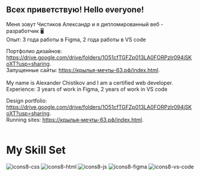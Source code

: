 ## <b>Всех приветствую! Hello everyone! </b><br>
Меня зовут Чистиков Александр и я дипломированный веб - разработчик 🖥️ <br>
Опыт: 3 года работы в Figma, 2 года работы в VS code

Портфолио дизайнов: https://drive.google.com/drive/folders/1O51cfTGFZp013LA0FORPzIr094jSKoXT?usp=sharing. <br>
Запущенные сайты: https://крылья-мечты-63.рф/index.html.
<br>
<br>
My name is Alexander Chistikov and I am a certified web developer. <br>
Experience: 3 years of work in Figma, 2 years of work in VS code

Design portfolio: https://drive.google.com/drive/folders/1O51cfTGFZp013LA0FORPzIr094jSKoXT?usp=sharing. <br>
Running sites: https://крылья-мечты-63.рф/index.html.
<br>
<br>
# My Skill Set <br>

![icons8-css](https://github.com/user-attachments/assets/ccb75174-59ab-4b6b-bd64-d07053428cb5)
![icons8-html](https://github.com/user-attachments/assets/40188f42-8a0f-4ad1-afd0-2f1661d9124b)
![icons8-js](https://github.com/user-attachments/assets/ce2a8452-6ffb-4ae5-be25-1dcfbc7e4f61)
![icons8-figma](https://github.com/user-attachments/assets/29701a43-2fbd-4a24-a510-dba2dd3fc875)
![icons8-vs-code](https://github.com/user-attachments/assets/a93243a2-adb4-4198-a7d7-cc808bc21a74)

